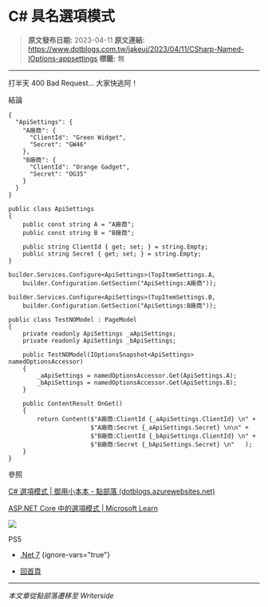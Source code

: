 # C# 具名選項模式

> **原文發布日期:** 2023-04-11
> **原文連結:** https://www.dotblogs.com.tw/jakeuj/2023/04/11/CSharp-Named-IOptions-appsettings
> **標籤:** 無

---

打半天 400 Bad Request… 大家快逃阿！

結論

```
{
  "ApiSettings": {
    "A廠商": {
      "ClientId": "Green Widget",
      "Secret": "GW46"
    },
    "B廠商": {
      "ClientId": "Orange Gadget",
      "Secret": "OG35"
    }
  }
}
```

```
public class ApiSettings
{
    public const string A = "A廠商";
    public const string B = "B廠商";

    public string ClientId { get; set; } = string.Empty;
    public string Secret { get; set; } = string.Empty;
}
```

```
builder.Services.Configure<ApiSettings>(TopItemSettings.A,
    builder.Configuration.GetSection("ApiSettings:A廠商"));

builder.Services.Configure<ApiSettings>(TopItemSettings.B,
    builder.Configuration.GetSection("ApiSettings:B廠商"));
```

```
public class TestNOModel : PageModel
{
    private readonly ApiSettings _aApiSettings;
    private readonly ApiSettings _bApiSettings;

    public TestNOModel(IOptionsSnapshot<ApiSettings> namedOptionsAccessor)
    {
        _aApiSettings = namedOptionsAccessor.Get(ApiSettings.A);
        _bApiSettings = namedOptionsAccessor.Get(ApiSettings.B);
    }

    public ContentResult OnGet()
    {
        return Content($"A廠商:ClientId {_aApiSettings.ClientId} \n" +
                       $"A廠商:Secret {_aApiSettings.Secret} \n\n" +
                       $"B廠商:ClientId {_bApiSettings.ClientId} \n" +
                       $"B廠商:Secret {_bApiSettings.Secret} \n"   );
    }
}
```

參照

[C# 選項模式 | 御用小本本 - 點部落 (dotblogs.azurewebsites.net)](https://dotblogs.azurewebsites.net/jakeuj/2022/10/21/CSharp-IOptions-appsettings)

[ASP.NET Core 中的選項模式 | Microsoft Learn](https://learn.microsoft.com/zh-tw/aspnet/core/fundamentals/configuration/options?view=aspnetcore-7.0#named)

![](https://card.psnprofiles.com/1/jakeuj.png)

PS5

* [.Net 7](/jakeuj/Tags?qq=.Net%207)
{ignore-vars="true"}

* [回首頁](/jakeuj)

---

*本文章從點部落遷移至 Writerside*
